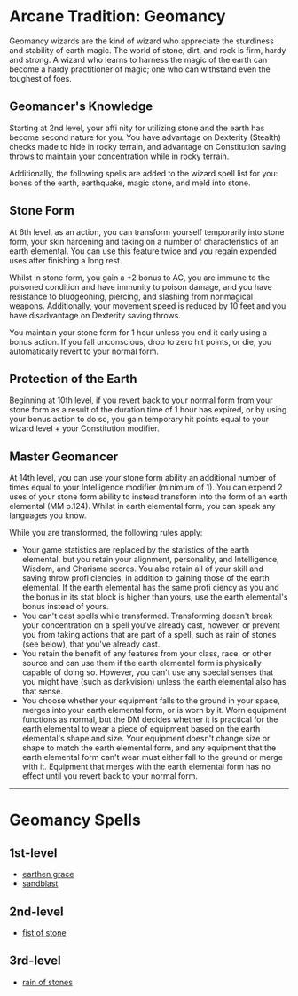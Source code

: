 # Arcane Tradition: Geomancy
Geomancy wizards are the kind of wizard who appreciate the sturdiness and stability of earth magic. The world of stone, dirt, and rock is firm, hardy and strong. A wizard who learns to harness the magic of the earth can become a hardy practitioner of magic; one who can withstand even the toughest of foes.

## Geomancer's Knowledge
Starting at 2nd level, your affi nity for utilizing stone and the earth has become second nature for you. You have advantage on Dexterity (Stealth) checks made to hide in rocky terrain, and advantage on Constitution saving throws to maintain your concentration while in rocky terrain.

Additionally, the following spells are added to the wizard spell list for you: bones of the earth, earthquake, magic stone, and meld into stone.

## Stone Form
At 6th level, as an action, you can transform yourself temporarily into stone form, your skin hardening and taking on a number of characteristics of an earth elemental. You can use this feature twice and you regain expended uses after finishing a long rest.

Whilst in stone form, you gain a +2 bonus to AC, you are immune to the poisoned condition and have immunity to poison damage, and you have resistance to bludgeoning, piercing, and slashing from nonmagical weapons. Additionally, your movement speed is reduced by 10 feet and you have disadvantage on Dexterity saving throws.

You maintain your stone form for 1 hour unless you end it early using a bonus action. If you fall unconscious, drop to zero hit points, or die, you automatically revert to your normal form.

## Protection of the Earth
Beginning at 10th level, if you revert back to your normal form from your stone form as a result of the duration time of 1 hour has expired, or by using your bonus action to do so, you gain temporary hit points equal to your wizard level + your Constitution modifier.

## Master Geomancer
At 14th level, you can use your stone form ability an additional number of times equal to your Intelligence modifier (minimum of 1). You can expend 2 uses of your stone form ability to instead transform into the form of an earth elemental (MM p.124). Whilst in earth elemental form, you can speak any languages you know.

While you are transformed, the following rules apply:
* Your game statistics are replaced by the statistics of the earth elemental, but you retain your alignment, personality, and Intelligence, Wisdom, and Charisma scores. You also retain all of your skill and saving throw profi ciencies, in addition to gaining those of the earth elemental. If the earth elemental has the same profi ciency as you and the bonus in its stat block is higher than yours, use the earth elemental's bonus instead of yours.
* You can't cast spells while transformed. Transforming doesn't break your concentration on a spell you've already cast, however, or prevent you from taking actions that are part of a spell, such as rain of stones (see below), that you've already cast.
* You retain the benefit of any features from your class, race, or other source and can use them if the earth elemental form is physically capable of doing so. However, you can't use any special senses that you might have (such as darkvision) unless the earth elemental also has that sense.
* You choose whether your equipment falls to the ground in your space, merges into your earth elemental form, or is worn by it. Worn equipment functions as normal, but the DM decides whether it is practical for the earth elemental to wear a piece of equipment based on the earth elemental's shape and size. Your equipment doesn't change size or shape to match the earth elemental form, and any equipment that the earth elemental form can't wear must either fall to the ground or merge with it. Equipment that merges with the earth elemental form has no effect until you revert back to your normal form.

---

# Geomancy Spells

## 1st-level
* [earthen grace](../../Magic/Spells/earthen-grace.md)
* [sandblast](../../Magic/Spells/sandblast.md)

## 2nd-level
* [fist of stone](../../Magic/Spells/fist-of-stone.md)

## 3rd-level
* [rain of stones](../../Magic/Spells/rain-of-stones.md)

